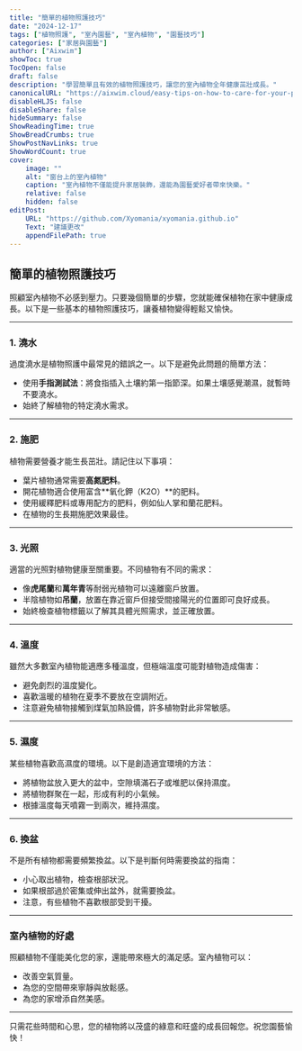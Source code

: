 ```yaml
---
title: "簡單的植物照護技巧"
date: "2024-12-17"
tags: ["植物照護", "室內園藝", "室內植物", "園藝技巧"]
categories: ["家居與園藝"]
author: ["Aixwim"]
showToc: true
TocOpen: false
draft: false
description: "學習簡單且有效的植物照護技巧，讓您的室內植物全年健康茁壯成長。"
canonicalURL: "https://aixwim.cloud/easy-tips-on-how-to-care-for-your-plants"
disableHLJS: false
disableShare: false
hideSummary: false
ShowReadingTime: true
ShowBreadCrumbs: true
ShowPostNavLinks: true
ShowWordCount: true
cover:
    image: ""
    alt: "窗台上的室內植物"
    caption: "室內植物不僅能提升家居裝飾，還能為園藝愛好者帶來快樂。"
    relative: false
    hidden: false
editPost:
    URL: "https://github.com/Xyomania/xyomania.github.io"
    Text: "建議更改"
    appendFilePath: true
---
```


## 簡單的植物照護技巧  

照顧室內植物不必感到壓力。只要幾個簡單的步驟，您就能確保植物在家中健康成長。以下是一些基本的植物照護技巧，讓養植物變得輕鬆又愉快。  

---

### 1. **澆水**  
過度澆水是植物照護中最常見的錯誤之一。以下是避免此問題的簡單方法：  
- 使用**手指測試法**：將食指插入土壤約第一指節深。如果土壤感覺潮濕，就暫時不要澆水。  
- 始終了解植物的特定澆水需求。  

---

### 2. **施肥**  
植物需要營養才能生長茁壯。請記住以下事項：  
- 葉片植物通常需要**高氮肥料**。  
- 開花植物適合使用富含**氧化鉀（K2O）**的肥料。  
- 使用緩釋肥料或專用配方的肥料，例如仙人掌和蘭花肥料。  
- 在植物的生長期施肥效果最佳。  

---

### 3. **光照**  
適當的光照對植物健康至關重要。不同植物有不同的需求：  
- 像**虎尾蘭**和**萬年青**等耐弱光植物可以遠離窗戶放置。  
- 半陰植物如**吊蘭**，放置在靠近窗戶但接受間接陽光的位置即可良好成長。  
- 始終檢查植物標籤以了解其具體光照需求，並正確放置。  

---

### 4. **溫度**  
雖然大多數室內植物能適應多種溫度，但極端溫度可能對植物造成傷害：  
- 避免劇烈的溫度變化。  
- 喜歡溫暖的植物在夏季不要放在空調附近。  
- 注意避免植物接觸到煤氣加熱設備，許多植物對此非常敏感。  

---

### 5. **濕度**  
某些植物喜歡高濕度的環境。以下是創造適宜環境的方法：  
- 將植物盆放入更大的盆中，空隙填滿石子或堆肥以保持濕度。  
- 將植物群聚在一起，形成有利的小氣候。  
- 根據溫度每天噴霧一到兩次，維持濕度。  

---

### 6. **換盆**  
不是所有植物都需要頻繁換盆。以下是判斷何時需要換盆的指南：  
- 小心取出植物，檢查根部狀況。  
- 如果根部過於密集或伸出盆外，就需要換盆。  
- 注意，有些植物不喜歡根部受到干擾。  

---

### 室內植物的好處  

照顧植物不僅能美化您的家，還能帶來極大的滿足感。室內植物可以：  
- 改善空氣質量。  
- 為您的空間帶來寧靜與放鬆感。  
- 為您的家增添自然美感。  

---

只需花些時間和心思，您的植物將以茂盛的綠意和旺盛的成長回報您。祝您園藝愉快！  
